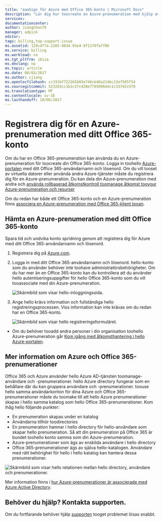 ```yaml
---
title: "aaaSign för Azure med Office 365-konto | Microsoft Docs"
description: "Lär dig hur toocreate en Azure-prenumeration med hjälp av Office 365-konto"
services: 
documentationcenter: 
author: JiangChen79
manager: adpick
editor: 
tags: billing,top-support-issue
ms.assetid: 129cdf7a-2165-483d-83e4-8f11f0fa7f8b
ms.service: billing
ms.workload: na
ms.tgt_pltfrm: ibiza
ms.devlang: na
ms.topic: article
ms.date: 08/03/2017
ms.author: cjiang
ms.openlocfilehash: cc331bf7222b5b03e740cb40a214bc13ef585f54
ms.sourcegitcommit: 523283cc1b3c37c428e77850964dc1c33742c5f0
ms.translationtype: MT
ms.contentlocale: sv-SE
ms.lasthandoff: 10/06/2017
---
```

# <a name="sign-up-for-an-azure-subscription-with-your-office-365-account"></a>Registrera dig för en Azure-prenumeration med ditt Office 365-konto
Om du har en Office 365-prenumeration kan använda du en Azure-prenumeration för toocreate din Office 365-konto. Logga in toohello [Azure-portalen](https://portal.azure.com/) med ditt Office 365-användarnamn och lösenord. Om du vill tooset av virtuella datorer eller använda andra Azure-tjänster måste du registrera dig för en Azure-prenumeration. Du kan dela din Azure-prenumeration med andra och [använda rollbaserad åtkomstkontroll toomanage åtkomst tooyour Azure-prenumeration och resurser](https://docs.microsoft.com/azure/active-directory/role-based-access-control-configure)

Om du redan har både ett Office 365-konto och en Azure-prenumeration finns [associera en Azure-prenumeration med Office 365-klient tooan](billing-add-office-365-tenant-to-azure-subscription.md).

## <a name="get-an-azure-subscription-using-your-office-365-account"></a>Hämta en Azure-prenumeration med ditt Office 365-konto

Spara tid och undvika konto spridning genom att registrera dig för Azure med ditt Office 365-användarnamn och lösenord. 

1. Registrera dig på [Azure.com](https://account.azure.com/signup?offer=MS-AZR-0044p&appId=docs). 
2. Logga in med ditt Office 365-användarnamn och lösenord. hello-konto som du använder behöver inte toohave administratörsbehörigheter. Om du har mer än en Office 365-konto kan du kontrollera att du använder hello autentiseringsuppgifter för hello Office 365-konto som du vill tooassociate med din Azure-prenumeration. 

   ![Skärmbild som visar hello-inloggningssida.](./media/billing-use-existing-office-365-account-azure-subscription/billing-sign-in-with-office-365-account.png)

3. Ange hello krävs information och fullständiga hello registreringsprocessen. Viss information kan inte krävas om du redan har en Office 365-konto.

    ![Skärmbild som visar hello registreringsformuläret.](./media/billing-use-existing-office-365-account-azure-subscription/billing-azure-sign-up-fill-information.png)

- Om du behöver tooadd andra personer i din organisation toohello Azure-prenumeration går [Kom igång med åtkomsthantering i hello Azure-portalen](../active-directory/role-based-access-control-what-is.md). 

## <a id="more-about-subs">Mer information om Azure och Office 365-prenumerationer</a>
Office 365 och Azure använder hello Azure AD-tjänsten toomanage-användare och -prenumerationer. hello Azure directory fungerar som en behållare där du kan gruppera användare och -prenumerationer. toouse hello samma användarkonton för dina Azure och Office 365-prenumerationer måste du toomake till att hello Azure prenumerationer skapas i hello samma katalog som hello Office 365-prenumerationer. Kom ihåg hello följande punkter:

* En prenumeration skapas under en katalog
* Användarna tillhör toodirectories
* En prenumeration hamnar i hello directory för hello-användare som skapar hello prenumeration. Så att din prenumeration på Office 365 är bundet toohello konto samma som din Azure-prenumeration.
* Azure-prenumerationer som ägs av enskilda användare i hello directory
* Office 365-prenumerationer ägs av själva hello-katalogen. Användare med rätt behörighet för hello i hello katalog kan hantera dessa prenumerationer.

![Skärmbild som visar hello relationen mellan hello directory, användare och prenumerationer.](./media/billing-use-existing-office-365-account-azure-subscription/19-background-information.png)

Mer information finns i [hur Azure-prenumerationer är associerade med Azure Active Directory](../active-directory/active-directory-how-subscriptions-associated-directory.md).

## <a name="need-help-contact-support"></a>Behöver du hjälp? Kontakta supporten.
Om du fortfarande behöver hjälp [supporten](https://portal.azure.com/?#blade/Microsoft_Azure_Support/HelpAndSupportBlade) tooget problemet lösas snabbt. 
